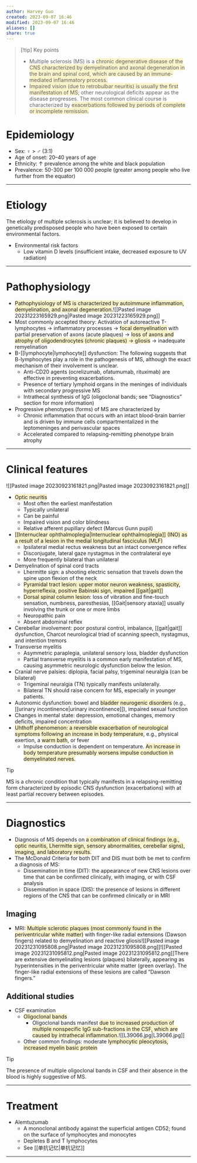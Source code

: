 ```yaml
---
author: Harvey Guo
created: 2023-09-07 16:46
modified: 2023-09-07 16:46
aliases: []
share: true
---
```

>[!tip] Key points
>- Multiple sclerosis (MS) is a <span style="background:rgba(240, 200, 0, 0.2)">chronic degenerative disease of the CNS characterized by demyelination and axonal degeneration in the brain and spinal cord, which are caused by an immune-mediated inflammatory process.</span>
>- <span style="background:rgba(240, 200, 0, 0.2)">Impaired vision (due to retrobulbar neuritis) is usually the first manifestation of MS</span>; other neurological deficits appear as the disease progresses. The most common clinical course is characterized by <span style="background:rgba(240, 200, 0, 0.2)">exacerbations followed by periods of complete or incomplete remission.</span>
# Epidemiology
- Sex: ♀ > ♂ (3:1)
- Age of onset: 20–40 years of age
- Ethnicity: ↑ prevalence among the white and black population
- Prevalence: 50-300 per 100 000 people (greater among people who live further from the equator)

---
# Etiology
The etiology of multiple sclerosis is unclear; it is believed to develop in genetically predisposed people who have been exposed to certain environmental factors.
- Environmental risk factors
	- Low vitamin D levels (insufficient intake, decreased exposure to UV radiation)

---
# Pathophysiology
- <span style="background:rgba(240, 200, 0, 0.2)">Pathophysiology of MS is characterized by autoimmune inflammation, demyelination, and axonal degeneration.</span>![[Pasted image 20231223165929.png|Pasted image 20231223165929.png]]
- Most commonly accepted theory: Activation of autoreactive T-lymphocytes  → inflammatory processes → <span style="background:rgba(240, 200, 0, 0.2)">focal demyelination</span> with partial preservation of axons (acute plaques) → <span style="background:rgba(240, 200, 0, 0.2)">loss of axons and atrophy of oligodendrocytes (chronic plaques) → gliosis</span>  → inadequate remyelination
- B-[[lymphocyte|lymphocyte]] dysfunction: The following suggests that B-lymphocytes play a role in the pathogenesis of MS, although the exact mechanism of their involvement is unclear.
	- Anti-CD20 agents (ocrelizumab, ofatumumab, rituximab) are effective in preventing exacerbations. 
	- Presence of tertiary lymphoid organs in the meninges of individuals with secondary progressive MS
	- Intrathecal synthesis of IgG (oligoclonal bands; see “Diagnostics” section for more information)
- Progressive phenotypes (forms) of MS are characterized by
	- Chronic inflammation that occurs with an intact blood-brain barrier and is driven by immune cells compartmentalized in the leptomeninges and perivascular spaces
	- Accelerated compared to relapsing-remitting phenotype brain atrophy

---
# Clinical features
![[Pasted image 20230923161821.png|Pasted image 20230923161821.png]]
- <span style="background:rgba(240, 200, 0, 0.2)">Optic neuritis</span>
	- Most often the earliest manifestation
	- Typically unilateral
	- Can be painful
	- Impaired vision and color blindness
	- Relative afferent pupillary defect (Marcus Gunn pupil)
- <span style="background:rgba(240, 200, 0, 0.2)">[[Internuclear ophthalmoplegia|Internuclear ophthalmoplegia]] (INO) as a result of a lesion in the medial longitudinal fasciculus (MLF) </span>
	- Ipsilateral medial rectus weakness but an intact convergence reflex
	- Disconjugate, lateral gaze nystagmus in the contralateral eye
	- More frequently bilateral than unilateral
- Demyelination of spinal cord tracts
	- Lhermitte sign: a shooting electric sensation that travels down the spine upon flexion of the neck 
	- <span style="background:rgba(240, 200, 0, 0.2)">Pyramidal tract lesion: upper motor neuron weakness, spasticity, hyperreflexia, positive Babinski sign, impaired [[gait|gait]]</span>
	- <span style="background:rgba(240, 200, 0, 0.2)">Dorsal spinal column lesion</span>: loss of vibration and fine-touch sensation, numbness, paresthesias, [[Gait|sensory ataxia]] usually involving the trunk or one or more limbs 
	- Neuropathic pain
	- Absent abdominal reflex
- Cerebellar involvement: poor postural control, imbalance, [[gait|gait]] dysfunction, Charcot neurological triad of scanning speech, nystagmus, and intention tremors 
- Transverse myelitis
	- Asymmetric paraplegia, unilateral sensory loss, bladder dysfunction
	- Partial transverse myelitis is a common early manifestation of MS, causing asymmetric neurologic dysfunction below the lesion.
- Cranial nerve palsies: diplopia, facial palsy, trigeminal neuralgia (can be bilateral)
	- Trigeminal neuralgia (TN) typically manifests unilaterally.
	- Bilateral TN should raise concern for MS, especially in younger patients. 
- Autonomic dysfunction: bowel and <span style="background:rgba(240, 200, 0, 0.2)">bladder neurogenic disorders</span> (e.g., [[urinary incontinence|urinary incontinence]]), impaired sexual function 
- Changes in mental state: depression, emotional changes, memory deficits, impaired concentration 
- <span style="background:rgba(240, 200, 0, 0.2)">Uhthoff phenomenon: a reversible exacerbation of neurological symptoms following an increase in body temperature</span>, e.g., physical exertion, a <span style="background:rgba(240, 200, 0, 0.2)">warm bath</span>, or fever
	- Impulse conduction is dependent on temperature. <span style="background:rgba(240, 200, 0, 0.2)">An increase in body temperature presumably worsens impulse conduction in demyelinated nerves.</span>

>[!tip] 
>MS is a chronic condition that typically manifests in a relapsing-remitting form characterized by episodic CNS dysfunction (exacerbations) with at least partial recovery between episodes.

---
# Diagnostics
- Diagnosis of MS depends on <span style="background:rgba(240, 200, 0, 0.2)">a combination of clinical findings (e.g., optic neuritis, Lhermitte sign, sensory abnormalities, cerebellar signs), imaging, and laboratory results.</span>
- The McDonald Criteria for both DIT and DIS must both be met to confirm a diagnosis of MS: 
	- Dissemination in time (DIT): the appearance of new CNS lesions over time that can be confirmed clinically, with imaging, or with CSF analysis
	- Dissemination in space (DIS): the presence of lesions in different regions of the CNS that can be confirmed clinically or in MRI
## Imaging
- MRI:<span style="background:rgba(240, 200, 0, 0.2)"> Multiple sclerotic plaques (most commonly found in the periventricular white matter)</span> with finger-like radial extensions (Dawson fingers) related to demyelination and reactive gliosis![[Pasted image 20231231095808.png|Pasted image 20231231095808.png]]![[Pasted image 20231231095812.png|Pasted image 20231231095812.png]]There are extensive demyelinating lesions (plaques) bilaterally, appearing as hyperintensities in the periventricular white matter (green overlay). The finger-like radial extensions of these lesions are called “Dawson fingers.”
## Additional studies
- CSF examination
	- <span style="background:rgba(240, 200, 0, 0.2)">Oligoclonal bands</span>
		- Oligoclonal bands manifest <span style="background:rgba(240, 200, 0, 0.2)">due to increased production of multiple nonspecific IgG sub-fractions in the CSF, which are caused by intrathecal inflammation.</span>![[L39066.jpg|L39066.jpg]]
	- Other common findings: moderate <span style="background:rgba(240, 200, 0, 0.2)">lymphocytic pleocytosis, increased myelin basic protein</span>

>[!tip] 
>The presence of multiple oligoclonal bands in CSF and their absence in the blood is highly suggestive of MS.

---
# Treatment
- Alemtuzumab
	- A monoclonal antibody against the superficial antigen CD52; found on the surface of lymphocytes and monocytes
	- Depletes B and T lymphocytes
	- See [[单抗记忆|单抗记忆]]

---
